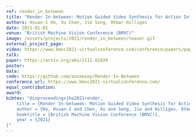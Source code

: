 ```yaml
---
ref: render_in_between
title: "Render In-between: Motion Guided Video Synthesis for Action Interpolation"
authors: Hsuan-I Ho, Xu Chen, Jie Song, Otmar Hilliges
date: 2021-01-01
venue: "British Machine Vision Conference (BMVC)"
image: /assets/projects/2021/render_in_between/teaser.gif
external_project_page: 
video: https://www.bmvc2021-virtualconference.com/conference/papers/paper_0327.html
talk: 
paper: https://arxiv.org/abs/2111.01029
poster: 
data: 
code: https://github.com/azuxmioy/Render-In-Between
conference_url: https://www.bmvc2021-virtualconference.com/
equal_contribution: 
award: 
bibtex: "@inproceedings{ho2021render,
    title = {Render In-between: Motion Guided Video Synthesis for Action Interpolation},
    author = {Ho, Hsuan-I and Chen, Xu and Song, Jie and Hilliges, Otmar},
    booktitle = {British Machine Vision Conference (BMVC)},
    year = {2021}
}"
---
```

